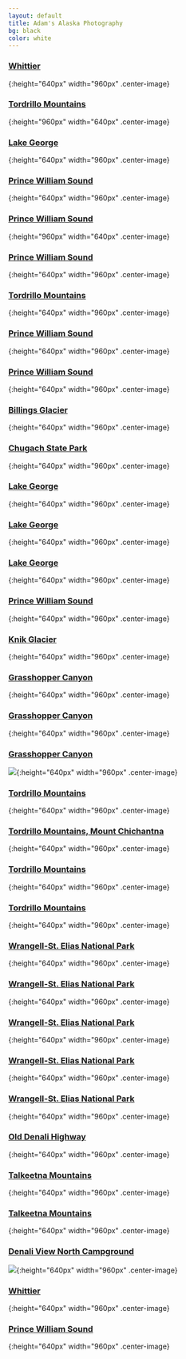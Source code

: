```yaml
---
layout: default
title: Adam's Alaska Photography
bg: black
color: white
---
```


<meta property="og:image" content="" />

### [Whittier](https://earth.app.goo.gl/x9SJ8R)
![](){:height="640px" width="960px" .center-image}

### [Tordrillo Mountains](https://earth.app.goo.gl/oAazVY)
![](){:height="960px" width="640px" .center-image}

### [Lake George](https://earth.app.goo.gl/JXXJbu)
![](){:height="640px" width="960px" .center-image}

### [Prince William Sound](https://earth.app.goo.gl/APrMwk)
![](){:height="640px" width="960px" .center-image}

### [Prince William Sound](https://earth.app.goo.gl/APrMwk)
![](){:height="960px" width="640px" .center-image}

### [Prince William Sound](https://earth.app.goo.gl/APrMwk)
![](){:height="640px" width="960px" .center-image}

### [Tordrillo Mountains](https://earth.app.goo.gl/oAazVY)
![](){:height="640px" width="960px" .center-image}

### [Prince William Sound](https://earth.app.goo.gl/APrMwk)
![](){:height="640px" width="960px" .center-image}

### [Prince William Sound](https://earth.app.goo.gl/APrMwk)
![](){:height="640px" width="960px" .center-image}

### [Billings Glacier](https://earth.app.goo.gl/8w9f9W)
![](){:height="640px" width="960px" .center-image}

### [Chugach State Park](https://earth.app.goo.gl/DDDGan)
![](){:height="640px" width="960px" .center-image}

### [Lake George](https://earth.app.goo.gl/JXXJbu)
![](){:height="640px" width="960px" .center-image}

### [Lake George](https://earth.app.goo.gl/JXXJbu)
![](){:height="640px" width="960px" .center-image}

### [Lake George](https://earth.app.goo.gl/JXXJbu)
![](){:height="640px" width="960px" .center-image}

### [Prince William Sound](https://earth.app.goo.gl/APrMwk)
![](){:height="640px" width="960px" .center-image}

### [Knik Glacier](https://earth.app.goo.gl/KsJsmj)
![](){:height="640px" width="960px" .center-image}

### [Grasshopper Canyon](https://earth.app.goo.gl/cqJuzE)
![](){:height="640px" width="960px" .center-image}

### [Grasshopper Canyon](https://earth.app.goo.gl/cqJuzE)
![](){:height="640px" width="960px" .center-image}

### [Grasshopper Canyon](https://earth.app.goo.gl/cqJuzE)
![](h){:height="640px" width="960px" .center-image}

### [Tordrillo Mountains](https://earth.app.goo.gl/oAazVY)
![](){:height="640px" width="960px" .center-image}

### [Tordrillo Mountains, Mount Chichantna](https://earth.app.goo.gl/oAazVY)
![](){:height="640px" width="960px" .center-image}

### [Tordrillo Mountains](https://earth.app.goo.gl/oAazVY)
![](){:height="640px" width="960px" .center-image}

### [Tordrillo Mountains](https://earth.app.goo.gl/oAazVY)
![](){:height="640px" width="960px" .center-image}

### [Wrangell-St. Elias National Park](https://earth.app.goo.gl/1qMbsQ)
![](){:height="640px" width="960px" .center-image}

### [Wrangell-St. Elias National Park](https://earth.app.goo.gl/1qMbsQ)
![](){:height="640px" width="960px" .center-image}

### [Wrangell-St. Elias National Park](https://earth.app.goo.gl/1qMbsQ)
![](){:height="640px" width="960px" .center-image}

### [Wrangell-St. Elias National Park](https://earth.app.goo.gl/1qMbsQ)
![](){:height="640px" width="960px" .center-image}

### [Wrangell-St. Elias National Park](https://earth.app.goo.gl/1qMbsQ)
![](){:height="640px" width="960px" .center-image}

### [Old Denali Highway](https://earth.app.goo.gl/h6vJNu)
![](){:height="640px" width="960px" .center-image}

### [Talkeetna Mountains](https://earth.app.goo.gl/U9RNpj)
![](){:height="640px" width="960px" .center-image}

### [Talkeetna Mountains](https://earth.app.goo.gl/U9RNpj)
![](){:height="640px" width="960px" .center-image}

### [Denali View North Campground](https://earth.app.goo.gl/HRUCNv)
![](https://lh3.googleusercontent.com/csQpPJUclSHPTsNYjHFE7gJe36pcQlfBCglSdqGL-NPaYx1zd7dGzukaFyiOqYcap2ZeWcVJKrzCgQJeARZqkg_JtjDapVy6a6x_93qUR8JOoCTzE9WpduObi-H7VwEJQMMJq4oUPRo=w2400){:height="640px" width="960px" .center-image}

### [Whittier](https://earth.app.goo.gl/x9SJ8R)
![](){:height="640px" width="960px" .center-image}

### [Prince William Sound](https://earth.app.goo.gl/APrMwk)
![](){:height="640px" width="960px" .center-image}
